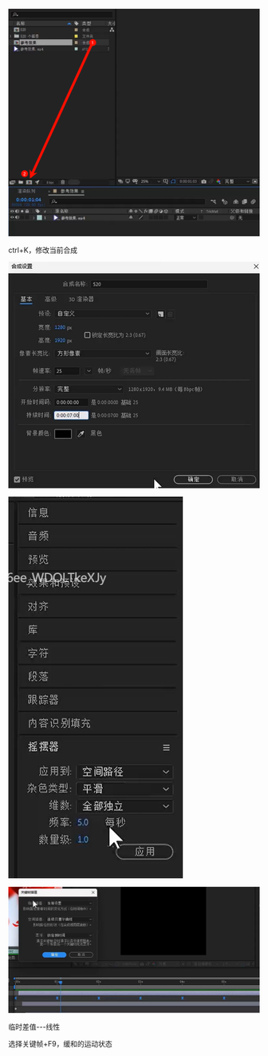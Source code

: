 ![image-20240804125614245](./assets/image-20240804125614245.png)

ctrl+K，修改当前合成

![image-20240804133024573](./assets/image-20240804133024573.png)

![image-20240804134147866](./assets/image-20240804134147866.png)

![image-20240804134237571](./assets/image-20240804134237571.png)

临时差值---线性

选择关键帧+F9，缓和的运动状态
